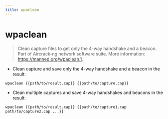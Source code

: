 ```yaml
---
title: wpaclean
---
```

# wpaclean

> Clean capture files to get only the 4-way handshake and a beacon.
> Part of Aircrack-ng network software suite.
> More information: <https://manned.org/wpaclean.1>.

- Clean capture and save only the 4-way handshake and a beacon in the result:

`wpaclean {{path/to/result.cap}} {{path/to/capture.cap}}`

- Clean multiple captures and save 4-way handshakes and beacons in the result:

`wpaclean {{path/to/result.cap}} {{path/to/capture1.cap path/to/capture2.cap ...}}`
